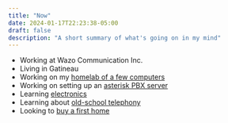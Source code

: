 ```yaml
---
title: "Now"
date: 2024-01-17T22:23:38-05:00
draft: false
description: "A short summary of what's going on in my mind"
---
```


- Working at Wazo Communication Inc.
- Living in Gatineau
- Working on my [homelab of a few computers](/tags/homelab)
- Working on setting up an [asterisk PBX server](/tags/asterisk)
- Learning [electronics](/tags/electronics)
- Learning about [old-school telephony](/tags/telephony)
- Looking to [buy a first home](/tags/home)
